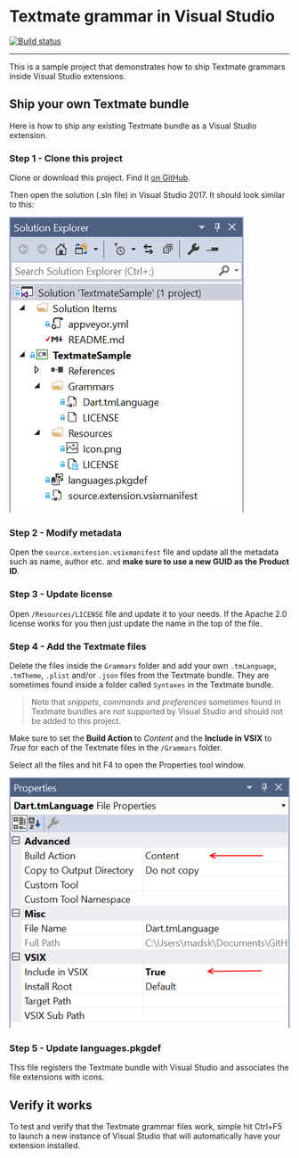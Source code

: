 # Textmate grammar in Visual Studio

[![Build status](https://ci.appveyor.com/api/projects/status/x5v4qf0i0es5750h?svg=true)](https://ci.appveyor.com/project/madskristensen/textmatesample)

---------------------------------------

This is a sample project that demonstrates how to ship Textmate grammars inside Visual Studio extensions.

## Ship your own Textmate bundle
Here is how to ship any existing Textmate bundle as a Visual Studio extension.

### Step 1 - Clone this project
Clone or download this project. Find it [on GitHub](https://github.com/madskristensen/TextmateSample).

Then open the solution (.sln file) in Visual Studio 2017. It should look similar to this:

![Solution Explorer](art/solution-explorer.png)

### Step 2 - Modify metadata
Open the `source.extension.vsixmanifest` file and update all the metadata such as name, author etc. and **make sure to use a new GUID as the Product ID**.

### Step 3 - Update license
Open `/Resources/LICENSE` file and update it to your needs. If the Apache 2.0 license works for you then just update the name in the top of the file.

### Step 4 - Add the Textmate files
Delete the files inside the `Grammars` folder and add your own `.tmLanguage`, `.tmTheme`, `.plist` and/or `.json` files from the Textmate bundle. They are sometimes found inside a folder called `Syntaxes` in the Textmate bundle.

> Note that *snippets*, *commands* and *preferences* sometimes found in Textmate bundles are not supported by Visual Studio and should not be added to this project.

Make sure to set the **Build Action** to *Content* and the **Include in VSIX** to *True* for each of the Textmate files in the `/Grammars` folder.

Select all the files and hit F4 to open the Properties tool window.

![Properties](art/properties.png)

### Step 5 - Update languages.pkgdef
This file registers the Textmate bundle with Visual Studio and associates the file extensions with icons.

## Verify it works
To test and verify that the Textmate grammar files work, simple hit Ctrl+F5 to launch a new instance of Visual Studio that will automatically have your extension installed.